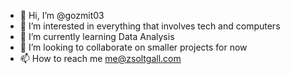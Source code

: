 - 👋 Hi, I’m @gozmit03
- 👀 I’m interested in everything that involves tech and computers
- 🌱 I’m currently learning Data Analysis
- 💞️ I’m looking to collaborate on smaller projects for now
- 📫 How to reach me me@zsoltgall.com

<!---
gozmit03/gozmit03 is a ✨ special ✨ repository because its `README.md` (this file) appears on your GitHub profile.
You can click the Preview link to take a look at your changes.
--->
